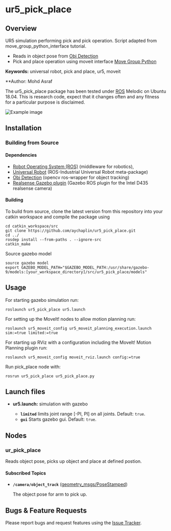 # ur5_pick_place

## Overview

UR5 simulation performing pick and pick operation. Script adapted from move_group_python_interface tutorial. 
- Reads in object pose from [Obj Detection](https://github.com/aychaplin/ur5_pick_place)
- Pick and place operation using moveit interface [Move Group Python](http://docs.ros.org/en/melodic/api/moveit_tutorials/html/doc/move_group_python_interface/move_group_python_interface_tutorial.html)

**Keywords:** universal robot, pick and place, ur5, moveit


**Author: Mohd Asraf <br />

The ur5_pick_place package has been tested under [ROS] Melodic on Ubuntu 18.04.
This is research code, expect that it changes often and any fitness for a particular purpose is disclaimed.


![Example image](doc/example.jpg)


## Installation

### Building from Source

#### Dependencies

- [Robot Operating System (ROS)](http://wiki.ros.org) (middleware for robotics),
- [Universal Robot](https://github.com/ros-industrial/universal_robot) (ROS-Industrial Universal Robot meta-package)
- [Obj Detection](https://github.com/aychaplin/ur5_pick_place) (opencv ros-wrapper for object tracking)
- [Realsense Gazebo plugin](https://github.com/pal-robotics/realsense_gazebo_plugin) (Gazebo ROS plugin for the Intel D435 realsense camera)


#### Building

To build from source, clone the latest version from this repository into your catkin workspace and compile the package using

	cd catkin_workspace/src
	git clone https://github.com/aychaplin/ur5_pick_place.git
	cd ../
	rosdep install --from-paths . --ignore-src
	catkin_make

Source gazebo model

	source gazebo model
	export GAZEBO_MODEL_PATH="$GAZEBO_MODEL_PATH:/usr/share/gazebo-9/models:[your_workspace_directory]/src/ur5_pick_place/models"

## Usage


For starting gazebo simulation run:

	roslaunch ur5_pick_place ur5.launch
  
For setting up the MoveIt! nodes to allow motion planning run:

	roslaunch ur5_moveit_config ur5_moveit_planning_execution.launch sim:=true limited:=true
  
For starting up RViz with a configuration including the MoveIt! Motion Planning plugin run:

	roslaunch ur5_moveit_config moveit_rviz.launch config:=true
  
Run pick_place node with:

	rosrun ur5_pick_place ur5_pick_place.py


## Launch files

* **ur5.launch:** simulation with gazebo

     - **`limited`** limits joint range [-PI, PI] on all joints. Default: `true`.
     - **`gui`** Starts gazebo gui. Default: `true`.

## Nodes

### ur_pick_place

Reads object pose, picks up object and place at defined postion.


#### Subscribed Topics

* **`/camera/object_track`** ([geometry_msgs/PoseStamped])

	The object pose for arm to pick up.




## Bugs & Feature Requests

Please report bugs and request features using the [Issue Tracker](https://github.com/aychaplin/ur5_pick_place/issues).

[ROS]: http://www.ros.org
[rviz]: http://wiki.ros.org/rviz
[geometry_msgs/PoseStamped]: http://docs.ros.org/en/melodic/api/geometry_msgs/html/msg/PoseStamped.html
